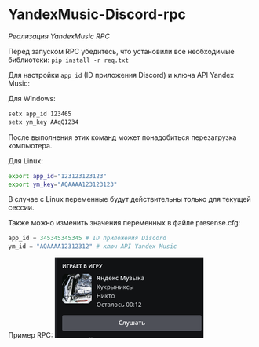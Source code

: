 # YandexMusic-Discord-rpc

*Реализация YandexMusic RPC*

Перед запуском RPC убедитесь, что установили все необходимые библиотеки:
`pip install -r req.txt`

Для настройки `app_id` (ID приложения Discord) и ключа API Yandex Music:

Для Windows:
```cmd
setx app_id 123465
setx ym_key AAqQ1234
```

После выполнения этих команд может понадобиться перезагрузка компьютера.

Для Linux:

```sh
export app_id="123123123123"
export ym_key="AQAAAA123123123"
```
В случае с Linux переменные будут действительны только для текущей сессии.

Также можно изменить значения переменных в файле presense.cfg:
```python
app_id = 345345345345 # ID приложения Discord
ym_id = "AQAAAA12312312" # ключ API Yandex Music
```

Пример RPC:
![RPC](images/example.png)